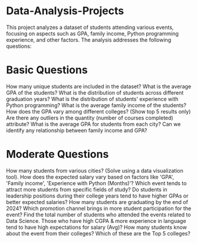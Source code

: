 # Data-Analysis-Projects
This project analyzes a dataset of students attending various events, focusing on aspects such as GPA, family income, Python programming experience, and other factors. The analysis addresses the following questions:

# Basic Questions
How many unique students are included in the dataset?
What is the average GPA of the students?
What is the distribution of students across different graduation years?
What is the distribution of students' experience with Python programming?
What is the average family income of the students?
How does the GPA vary among different colleges? (Show top 5 results only)
Are there any outliers in the quantity (number of courses completed) attribute?
What is the average GPA for students from each city?
Can we identify any relationship between family income and GPA?

# Moderate Questions
How many students from various cities? (Solve using a data visualization tool).
How does the expected salary vary based on factors like 'GPA', 'Family income', 'Experience with Python (Months)'?
Which event tends to attract more students from specific fields of study?
Do students in leadership positions during their college years tend to have higher GPAs or better expected salaries?
How many students are graduating by the end of 2024?
Which promotion channel brings in more student participation for the event?
Find the total number of students who attended the events related to Data Science.
Those who have high CGPA & more experience in language tend to have high expectations for salary (Avg)?
How many students know about the event from their colleges? Which of these are the Top 5 colleges?
